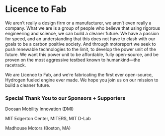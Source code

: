 # Licence to Fab

We aren’t really a design firm or a manufacturer, we aren’t even really a company. What we are is a group of people who believe that using rigorous engineering and science, we can build a cleaner future. We have a passion for speed, and an understanding that this does not have to clash with our goals to be a carbon positive society. And through motorsport we seek to push renewable technologies to the limit, to develop the power unit of the future. We want this power unit to be affordable, fully open-source, and be proven on the most aggressive testbed known to humankind—the racetrack.

We are Licence to Fab, and we’re fabricating the first ever open-source, Hydrogen fueled engine ever made. We hope you join us on our mission to build a cleaner future. 

### Special Thank You to our Sponsors + Supporters
Doosan Mobility Innovation (DMI)

MIT Edgerton Center, MITERS, MIT D-Lab

Madhouse Motors (Boston, MA)
